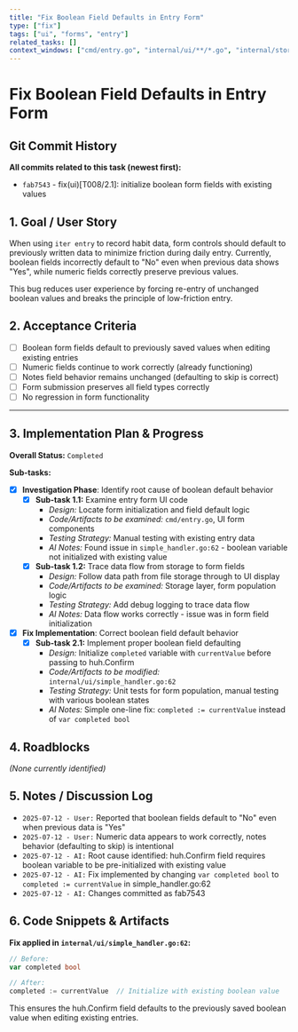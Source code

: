 ```yaml
---
title: "Fix Boolean Field Defaults in Entry Form"
type: ["fix"]
tags: ["ui", "forms", "entry"]
related_tasks: []
context_windows: ["cmd/entry.go", "internal/ui/**/*.go", "internal/storage/**/*.go"]
---
```


# Fix Boolean Field Defaults in Entry Form

## Git Commit History

**All commits related to this task (newest first):**

- `fab7543` - fix(ui)[T008/2.1]: initialize boolean form fields with existing values

## 1. Goal / User Story

When using `iter entry` to record habit data, form controls should default to previously written data to minimize friction during daily entry. Currently, boolean fields incorrectly default to "No" even when previous data shows "Yes", while numeric fields correctly preserve previous values.

This bug reduces user experience by forcing re-entry of unchanged boolean values and breaks the principle of low-friction entry.

## 2. Acceptance Criteria

- [ ] Boolean form fields default to previously saved values when editing existing entries
- [ ] Numeric fields continue to work correctly (already functioning)
- [ ] Notes field behavior remains unchanged (defaulting to skip is correct)
- [ ] Form submission preserves all field types correctly
- [ ] No regression in form functionality

---
## 3. Implementation Plan & Progress

**Overall Status:** `Completed`

**Sub-tasks:**

- [x] **Investigation Phase**: Identify root cause of boolean default behavior
  - [x] **Sub-task 1.1:** Examine entry form UI code
    - *Design:* Locate form initialization and field default logic
    - *Code/Artifacts to be examined:* `cmd/entry.go`, UI form components
    - *Testing Strategy:* Manual testing with existing entry data
    - *AI Notes:* Found issue in `simple_handler.go:62` - boolean variable not initialized with existing value
  - [x] **Sub-task 1.2:** Trace data flow from storage to form fields
    - *Design:* Follow data path from file storage through to UI display
    - *Code/Artifacts to be examined:* Storage layer, form population logic
    - *Testing Strategy:* Add debug logging to trace data flow
    - *AI Notes:* Data flow works correctly - issue was in form field initialization

- [x] **Fix Implementation**: Correct boolean field default behavior
  - [x] **Sub-task 2.1:** Implement proper boolean field defaulting
    - *Design:* Initialize `completed` variable with `currentValue` before passing to huh.Confirm
    - *Code/Artifacts to be modified:* `internal/ui/simple_handler.go:62`
    - *Testing Strategy:* Unit tests for form population, manual testing with various boolean states
    - *AI Notes:* Simple one-line fix: `completed := currentValue` instead of `var completed bool`

## 4. Roadblocks

*(None currently identified)*

## 5. Notes / Discussion Log

- `2025-07-12 - User:` Reported that boolean fields default to "No" even when previous data is "Yes"
- `2025-07-12 - User:` Numeric data appears to work correctly, notes behavior (defaulting to skip) is intentional
- `2025-07-12 - AI:` Root cause identified: huh.Confirm field requires boolean variable to be pre-initialized with existing value
- `2025-07-12 - AI:` Fix implemented by changing `var completed bool` to `completed := currentValue` in simple_handler.go:62
- `2025-07-12 - AI:` Changes committed as fab7543

## 6. Code Snippets & Artifacts

**Fix applied in `internal/ui/simple_handler.go:62`:**

```go
// Before:
var completed bool

// After: 
completed := currentValue  // Initialize with existing boolean value
```

This ensures the huh.Confirm field defaults to the previously saved boolean value when editing existing entries.